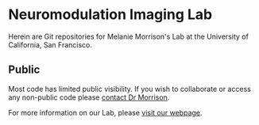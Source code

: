 # Neuromodulation Imaging Lab 

Herein are Git repositories for Melanie Morrison's Lab at the University of California, San Francisco.

## Public

Most code has limited public visibility. If you wish to collaborate or access any non-public code please [contact Dr Morrison](https://profiles.ucsf.edu/melanie.morrison).

For more information on our Lab, please [visit our webpage](https://morrisonlab.ucsf.edu/).
